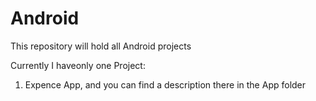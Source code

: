 # Android
This repository will hold all Android projects 

Currently I haveonly one Project:
1. Expence App, and you can find a description there in the App folder
